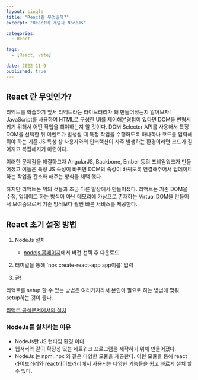 ```yaml
---
layout: single
title: "React란 무엇일까?"
excerpt: "React의 개념과 NodeJs"

categories:
  - React

tags:
  - [React, vite]

date: 2022-11-9
published: true
---
```


## React 란 무엇인가?

리액트를 학습하기 앞서 리액트라는 라이브러리가 왜 만들어졌는지 알아보자!
JavaScript를 사용하여 HTML로 구성한 UI를 제어해본경험이 있다면 DOM을 변형시키기 위해서 어떤 작업을 해야하는지 알 것이다. DOM Selector API를 사용해서 특정 DOM을 선택한 뒤 이벤트가 발생될 때 특정 작업을 수행하도록 하나하나 코드를 입력해줘야 하는 기존 JS 특성 상 사용자와의 인터랙션이 자주 발생하는 환경이라면 코드가 길어지고 복잡해지기 마련이다.

이러한 문제점을 해결하고자 AngularJS, Backbone, Ember 등의 프레임워크가 만들어졌고 이들은 특정 JS 속성이 바뀌면 DOM의 속성이 바뀌도록 연결해주어서 업데이트 하는 작업을 간소화 해주는 방식을 채택 했다.

하지만 리액트는 위의 것들과 조금 다른 발상에서 만들어졌다. 리액트는 기존 DOM을 수정, 업데이트 하는 방식이 아닌 메모리에 가상으로 존재하는 Virtual DOM을 만들어서 보여줌으로서 기존 방식보다 훨씬 빠른 서비스를 제공한다.

## React 초기 설정 방법

1. NodeJs 설치
   - [nodejs 홈페이지](https://nodejs.org/ko/download/)에서 버전 선택 후 다운로드
2. 터미널을 통해 'npx create-react-app app이름' 입력

3. 끝!

리액트를 setup 할 수 있는 방법은 여러가지라서 본인이 필요로 하는 방법에 맞춰 setup하는 것이 좋다.

<a href="https://reactjs-kr.firebaseapp.com/docs/installation.html" target="_blank">리액트 공식문서에서의 설치</a>

### NodeJs를 설치하는 이유

- NodeJs란 JS 런타임 환경 이다.
- 웹서버와 같이 확장성 있는 네트워크 프로그램을 제작하기 위해 만들어졌다.
- NodeJs 는 npm, npx 와 같은 다양한 모듈을 제공한다. 이런 모듈을 통해 react 라이브러리와 react라이브러리에서 사용되는 다양한 기능들을 쉽고 빠르게 설치 할 수 있다.

